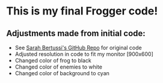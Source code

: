# This is my final Frogger code!
## Adjustments made from initial code:
* See [Sarah Bertussi's GitHub Repo](https://github.com/sbertussi/CPE-487/tree/master/Frogger_Project) for original code
* Adjusted resolution in code to fit my monitor [900x600]
* Changed color of frog to black
* Changed color of enemies to white
* Changed color of background to cyan
